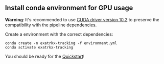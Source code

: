 ## Install conda environment for GPU usage

**Warning**: It's recommended to use [CUDA driver version 10.2](https://developer.nvidia.com/cuda-10.2-download-archive) to preserve the compatibility with the pipeline dependencies. 


Create a environment with the correct dependencies:

```
conda create -n exatrkx-tracking -f environment.yml
conda activate exatrkx-tracking
```

You should be ready for the [Quickstart](https://hsf-reco-and-software-triggers.github.io/Tracking-ML-Exa.TrkX/pipelines/quickstart)!

